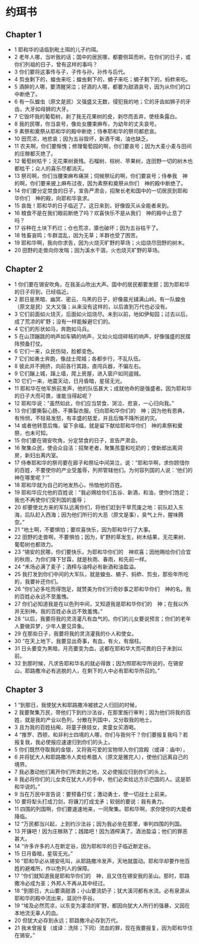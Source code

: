 # 约珥书
## Chapter 1
- 1 耶和华的话临到毗土珥的儿子约珥。
- 2 老年人哪，当听我的话；国中的居民哪，都要侧耳而听。在你们的日子，或你们列祖的日子，曾有这样的事吗？
- 3 你们要将这事传与子，子传与孙，孙传与后代。
- 4 剪虫剩下的，蝗虫来吃；蝗虫剩下的，蝻子来吃；蝻子剩下的，蚂蚱来吃。
- 5 酒醉的人哪，要清醒哭泣；好酒的人哪，都要为甜酒哀号，因为从你们的口中断绝了。
- 6 有一队蝗虫（原文是民）又强盛又无数，侵犯我的地；它的牙齿如狮子的牙齿，大牙如母狮的大牙。
- 7 它毁坏我的葡萄树，剥了我无花果树的皮，剥尽而丢弃，使枝条露白。
- 8 我的民哪，你当哀号，像处女腰束麻布，为幼年的丈夫哀号。
- 9 素祭和奠祭从耶和华的殿中断绝；侍奉耶和华的祭司都悲哀。
- 10 田荒凉，地悲哀；因为五谷毁坏，新酒干竭，油也缺乏。
- 11 农夫啊，你们要惭愧；修理葡萄园的啊，你们要哀号；因为大麦小麦与田间的庄稼都灭绝了。
- 12 葡萄树枯干；无花果树衰残。石榴树、棕树、苹果树，连田野一切的树木也都枯干；众人的喜乐尽都消灭。
- 13 祭司啊，你们当腰束麻布痛哭；伺候祭坛的啊，你们要哀号；侍奉我　神的啊，你们要来披上麻布过夜，因为素祭和奠祭从你们　神的殿中断绝了。
- 14 你们要分定禁食的日子，宣告严肃会，招聚长老和国中的一切居民到耶和华你们　神的殿，向耶和华哀求。
- 15 哀哉！耶和华的日子临近了。这日来到，好像毁灭从全能者来到。
- 16 粮食不是在我们眼前断绝了吗？欢喜快乐不是从我们　神的殿中止息了吗？
- 17 谷种在土块下朽烂；仓也荒凉，廪也破坏；因为五谷枯干了。
- 18 牲畜哀鸣；牛群混乱，因为无草；羊群也受了困苦。
- 19 耶和华啊，我向你求告，因为火烧灭旷野的草场；火焰烧尽田野的树木。
- 20 田野的走兽向你发喘；因为溪水干涸，火也烧灭旷野的草场。
## Chapter 2
- 1 你们要在锡安吹角，在我圣山吹出大声。国中的居民都要发颤；因为耶和华的日子将到，已经临近。
- 2 那日是黑暗、幽冥、密云、乌黑的日子，好像晨光铺满山岭。有一队蝗虫（原文是民）又大又强；从来没有这样的，以后直到万代也必没有。
- 3 它们前面如火烧灭，后面如火焰烧尽。未到以前，地如伊甸园；过去以后，成了荒凉的旷野；没有一样能躲避它们的。
- 4 它们的形状如马，奔跑如马兵。
- 5 在山顶蹦跳的响声如车辆的响声，又如火焰烧碎秸的响声，好像强盛的民摆阵预备打仗。
- 6 它们一来，众民伤恸，脸都变色。
- 7 它们如勇士奔跑，像战士爬城；各都步行，不乱队伍。
- 8 彼此并不拥挤，向前各行其路，直闯兵器，不偏左右。
- 9 它们蹦上城，蹿上墙，爬上房屋，进入窗户如同盗贼。
- 10 它们一来，地震天动，日月昏暗，星宿无光。
- 11 耶和华在他军旅前发声，他的队伍甚大；成就他命的是强盛者。因为耶和华的日子大而可畏，谁能当得起呢？
- 12 耶和华说：“虽然如此，你们应当禁食、哭泣、悲哀，一心归向我。”
- 13 你们要撕裂心肠，不撕裂衣服。归向耶和华你们的　神；因为他有恩典，有怜悯，不轻易发怒，有丰盛的慈爱，并且后悔不降所说的灾。
- 14 或者他转意后悔，留下余福，就是留下献给耶和华你们　神的素祭和奠祭，也未可知。
- 15 你们要在锡安吹角，分定禁食的日子，宣告严肃会。
- 16 聚集众民，使会众自洁：招聚老者，聚集孩童和吃奶的；使新郎出离洞房，新妇出离内室。
- 17 侍奉耶和华的祭司要在廊子和祭坛中间哭泣，说：“耶和华啊，求你顾惜你的百姓，不要使你的产业受羞辱，列邦管辖他们。为何容列国的人说：‘他们的　神在哪里呢？’”
- 18 耶和华就为自己的地发热心，怜恤他的百姓。
- 19 耶和华应允他的百姓说：“我必赐给你们五谷、新酒，和油，使你们饱足；我也不再使你们受列国的羞辱；
- 20 却要使北方来的军队远离你们，将他们赶到干旱荒废之地：前队赶入东海，后队赶入西海；因为他们所行的大恶（原文是事），臭气上升，腥味腾空。”
- 21 “地土啊，不要惧怕；要欢喜快乐，因为耶和华行了大事。
- 22 田野的走兽啊，不要惧怕；因为，旷野的草发生，树木结果，无花果树、葡萄树也都效力。
- 23 “锡安的民哪，你们要快乐，为耶和华你们的　神欢喜；因他赐给你们合宜的秋雨，为你们降下甘霖，就是秋雨、春雨，和先前一样。
- 24 “禾场必满了麦子；酒榨与油榨必有新酒和油盈溢。
- 25 我打发到你们中间的大军队，就是蝗虫、蝻子、蚂蚱、剪虫，那些年所吃的，我要补还你们。
- 26 “你们必多吃而得饱足，就赞美为你们行奇妙事之耶和华你们　神的名。我的百姓必永远不至羞愧。
- 27 你们必知道我是在以色列中间，又知道我是耶和华你们的　神；在我以外并无别神。我的百姓必永远不致羞愧。”
- 28 “以后，我要将我的灵浇灌凡有血气的。你们的儿女要说预言；你们的老年人要做异梦，少年人要见异象。
- 29 在那些日子，我要将我的灵浇灌我的仆人和使女。
- 30 “在天上地下，我要显出奇事，有血，有火，有烟柱。
- 31 日头要变为黑暗，月亮要变为血，这都在耶和华大而可畏的日子未到以前。
- 32 到那时候，凡求告耶和华名的就必得救；因为照耶和华所说的，在锡安山，耶路撒冷必有逃脱的人，在剩下的人中必有耶和华所召的。”
## Chapter 3
- 1 “到那日，我使犹大和耶路撒冷被掳之人归回的时候，
- 2 我要聚集万民，带他们下到约沙法谷，在那里施行审判；因为他们将我的百姓，就是我的产业以色列，分散在列国中，又分取我的地土，
- 3 且为我的百姓拈阄，将童子换妓女，卖童女买酒喝。
- 4 “推罗、西顿，和非利士四境的人哪，你们与我何干？你们要报复我吗？若报复我，我必使报应速速归到你们的头上。
- 5 你们既然夺取我的金银，又将我可爱的宝物带入你们宫殿（或译：庙中），
- 6 并将犹大人和耶路撒冷人卖给希腊人（原文是雅完人），使他们远离自己的境界。
- 7 我必激动他们离开你们所卖到之地，又必使报应归到你们的头上。
- 8 我必将你们的儿女卖在犹大人的手中，他们必卖给远方示巴国的人。这是耶和华说的。”
- 9 当在万民中宣告说：要预备打仗；激动勇士，使一切战士上前来。
- 10 要将犁头打成刀剑，将镰刀打成戈矛；软弱的要说：我有勇力。
- 11 四围的列国啊，你们要速速地来，一同聚集。耶和华啊，求你使你的大能者降临。
- 12 “万民都当兴起，上到约沙法谷；因为我必坐在那里，审判四围的列国。
- 13 开镰吧！因为庄稼熟了；践踏吧！因为酒榨满了。酒池盈溢；他们的罪恶甚大。
- 14 “许多许多的人在断定谷，因为耶和华的日子临近断定谷。
- 15 日月昏暗，星宿无光。”
- 16 “耶和华必从锡安吼叫，从耶路撒冷发声，天地就震动。耶和华却要作他百姓的避难所，作以色列人的保障。
- 17 “你们就知道我是耶和华你们的　神，且又住在锡安我的圣山。那时，耶路撒冷必成为圣；外邦人不再从其中经过。
- 18 “到那日，大山要滴甜酒；小山要流奶子；犹大溪河都有水流。必有泉源从耶和华的殿中流出来，滋润什亭谷。
- 19 “埃及必然荒凉，以东变为凄凉的旷野，都因向犹大人所行的强暴，又因在本地流无辜人的血。
- 20 但犹大必存到永远；耶路撒冷必存到万代。
- 21 我未曾报复（或译：洗除；下同）流血的罪，现在我要报复，因为耶和华住在锡安。”
